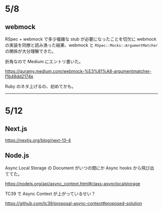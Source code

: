 # 5/8

## webmock

RSpec + webmock で多少複雑な stub が必要になったことを切欠に webmock の実装を同僚と読み漁った結果、webmock と `RSpec::Mocks::ArgumentMatcher` の関係が大分理解できた。

折角なので Medium にエントリ書いた。

https://quramy.medium.com/webmock-%E3%81%A8-argumentmatcher-f1b48dd2174e

Ruby のネタ上げるの、初めてかも。

---

# 5/12

## Next.js

https://nextjs.org/blog/next-13-4

## Node.js

Async Local Storage の Document がいつの間にか Async hooks から飛び出ててた。

https://nodejs.org/api/async_context.html#class-asynclocalstorage

TC39 で Async Context が上がっているせい？

https://github.com/tc39/proposal-async-context#proposed-solution
